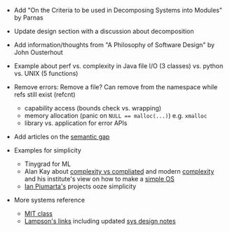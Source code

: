 - Add "On the Criteria to be used in Decomposing Systems into Modules" by Parnas
- Update design section with a discussion about decomposition
- Add information/thoughts from "A Philosophy of Software Design" by John Ousterhout
- Example about perf vs. complexity in Java file I/O (3 classes) vs. python vs. UNIX (5 functions)
- Remove errors: Remove a file? Can remove from the namespace while refs still exist (refcnt)

    - capability access (bounds check vs. wrapping)
	- memory allocation (panic on `NULL == malloc(...)`) e.g. `xmalloc`
	- library vs. application for error APIs
- Add articles on the [semantic gap](https://www.riverphillips.dev/blog/go-cfs/)

- Examples for simplicity

	- Tinygrad for ML
	- Alan Kay about [complexity vs compliated](https://tinlizzie.org/IA/index.php/Alan_Kay_at_Qualcomm:_Is_it_really_%22Complex%22%3F_Or_did_we_just_make_it_%22Complicated%22%3F) and modern [complexity](https://tinlizzie.org/IA/index.php/How_Complex_is_%22Personal_Computing%22%3F_(2009)) and his institute's view on how to make a [simple OS](https://tinlizzie.org/VPRIPapers/rn2006002_nsfprop.pdf)
	- [Ian Piumarta's](https://www.piumarta.com/software/) projects ooze simplicity

- More systems reference

	- [MIT class](https://6826.csail.mit.edu/2020/)
	- [Lampson's links](https://bwlampson.site/) including updated [sys design notes](https://bwlampson.site/Slides/Hints%20and%20principles%20(HLF%202015)%20abstract.htm)

